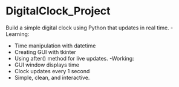 # DigitalClock_Project
Build a simple digital clock using Python that updates in real time. 
-Learning:   
- Time manipulation with datetime
- Creating GUI with tkinter
- Using after() method for live updates.
-Working:
- GUI window displays time
- Clock updates every 1 second
- Simple, clean, and interactive. 
